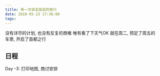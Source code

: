 ```yaml
---
title: 来一次说走就走的旅行
date: 2018-05-23 17:36:00
tags:
---
```


没有详尽的计划, 也没有反复的商榷
唯有看了下天气OK
就在周二, 预定了周五的车票, 开启了首都之行

<!-- more -->

## 日程
Day -3:
打印地图, 商讨安排